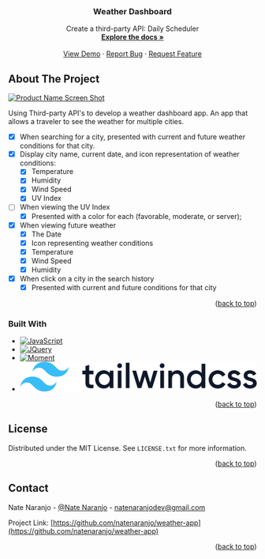 <div id="top"></div>

<!-- PROJECT LOGO -->
<br />
<div align="center">

<h3 align="center">Weather Dashboard</h3>


  <p align="center">
    Create a third-party API: Daily Scheduler
    <br />
    <a href="https://github.com/natenaranjo/weather-app"><strong>Explore the docs »</strong></a>
    <br />
    <br />
    <a href="https://natenaranjo.github.io/weather-app/">View Demo</a>
    ·
    <a href="https://github.com/natenaranjo/weather-app/issues">Report Bug</a>
    ·
    <a href="https://github.com/natenaranjo/weather-app/issues">Request Feature</a>
  </p>
</div>

<!-- ABOUT THE PROJECT -->
## About The Project

[![Product Name Screen Shot][product-screenshot]](https://github.com/natenaranjo/weather-app/blob/main/img/screenshot.png)

Using Third-party API's to develop a weather dashboard app.  An app that allows a traveler to see the weather for multiple cities.
* [x] When searching for a city, presented with current and future weather conditions for that city.
* [x] Display city name, current date, and icon representation of weather conditions:
    * [x] Temperature
    * [x] Humidity
    * [x] Wind Speed
    * [x] UV Index
* [ ] When viewing the UV Index
    * [x] Presented with a color for each (favorable, moderate, or server);
* [x] When viewing future weather
    * [x] The Date
    * [x] Icon representing weather conditions
    * [x] Temperature
    * [x] Wind Speed
    * [x] Humidity
* [x] When click on a city in the search history
    * [x] Presented with current and future conditions for that city

<p align="right">(<a href="#top">back to top</a>)</p>



### Built With

* [![JavaScript][JavaScript.js]][JavaScript-url]
* [![JQuery][JQuery.com]][JQuery-url]
* [![Moment][Moment.js]][Moment-url]
* [![Tailwindcss][Tailwindcss.com]][Tailwindcss-url]

<p align="right">(<a href="#top">back to top</a>)</p>

<!-- LICENSE -->
## License

Distributed under the MIT License. See `LICENSE.txt` for more information.

<p align="right">(<a href="#top">back to top</a>)</p>



<!-- CONTACT -->
## Contact

Nate Naranjo - [@Nate Naranjo](https://twitter.com/rezzingonweb3) - natenaranjodev@gmail.com

Project Link: [https://github.com/natenaranjo/weather-app](https://github.com/natenaranjo/weather-app)

<p align="right">(<a href="#top">back to top</a>)</p>

[product-screenshot]: ../img/screenshot.png
[JavaScript.js]: https://img.shields.io/badge/javascript-%23323330.svg?style=for-the-badge&logo=javascript&logoColor=%23F7DF1E
[JavaScript-url]: https://www.javascript.com/
[Tailwindcss.com]: https://github.com/devicons/devicon/blob/master/icons/tailwindcss/tailwindcss-original-wordmark.svg
[Tailwindcss-url]: https://tailwindcss.com
[JQuery.com]: https://img.shields.io/badge/jquery-%230769AD.svg?style=for-the-badge&logo=jquery&logoColor=white
[JQuery-url]: https://jquer.com
[Moment.js]: https://img.shields.io/badge/Moment-%292929AD.svg?style=for-the-badge&logo=Moment&logoColor=white
[Moment-url]: https://momentjs.com/

